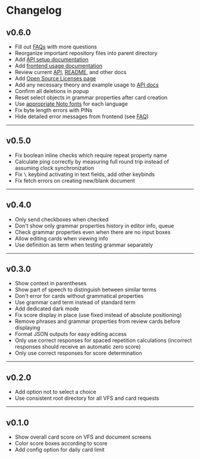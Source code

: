 # Changelog

## v0.6.0

- Fill out [FAQs](./FAQ.md) with more questions
- Reorganize important repository files into parent directory
- Add [API setup documentation](./docs/setup.md)
- Add [frontend usage documentation](./docs/usage.md)
- Review current [API](./api/README.md), [README](./README.md), and other docs
- Add [Open Source Licenses page](./OSL.md)
- Add any necessary theory and example usage to [API docs](./docs/philosophy.md)
- Confirm all deletions in popup
- Reset select objects in grammar properties after card creation
- Use [appropriate Noto fonts](./api/frontend/assets/noto-universal.ttf) for each language
- Fix byte length errors with PINs
- Hide detailed error messages from frontend (see [FAQ](./FAQ.md#full-stack-traceerror-info-is-being-broadcast-in-production))

---

## v0.5.0

- Fix boolean inline checks which require repeat property name
- Calculate ping correctly by measuring full round trip instead of assuming clock synchronization
- Fix <kbd>\\</kbd> keybind activating in text fields, add other keybinds
- Fix fetch errors on creating new/blank document

---

## v0.4.0

- Only send checkboxes when checked
- Don't show only grammar properties history in editor info, queue
- Check grammar properties even when there are no input boxes
- Allow editing cards when viewing info
- Use definition as term when testing grammar separately

---

## v0.3.0

- Show context in parentheses
- Show part of speech to distinguish between similar terms
- Don't error for cards without grammatical properties
- Use grammar card term instead of standard term
- Add dedicated dark mode
- Fix score display in place (use fixed instead of absolute positioning)
- Remove phrases and grammar properties from review cards before displaying
- Format JSON outputs for easy editing access
- Only use correct responses for spaced repetition calculations (incorrect responses should receive an automatic zero score)
- Only use correct responses for score determination

---

## v0.2.0

- Add option not to select a choice
- Use consistent root directory for all VFS and card requests

---

## v0.1.0

- Show overall card score on VFS and document screens
- Color score boxes according to score
- Add config option for daily card limit
